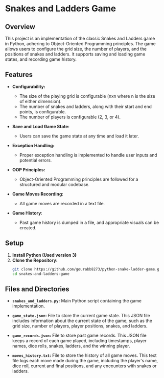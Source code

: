 # Snakes and Ladders Game

## Overview

This project is an implementation of the classic Snakes and Ladders game in Python, adhering to Object-Oriented Programming principles. The game allows users to configure the grid size, the number of players, and the positions of snakes and ladders. It supports saving and loading game states, and recording game history.

## Features

- **Configurability:**
  - The size of the playing grid is configurable (nxn where n is the size of either dimension).
  - The number of snakes and ladders, along with their start and end points, is configurable.
  - The number of players is configurable (2, 3, or 4).

- **Save and Load Game State:**
  - Users can save the game state at any time and load it later.

- **Exception Handling:**
  - Proper exception handling is implemented to handle user inputs and potential errors.

- **OOP Principles:**
  - Object-Oriented Programming principles are followed for a structured and modular codebase.

- **Game Moves Recording:**
  - All game moves are recorded in a text file.

- **Game History:**
  - Past game history is dumped in a file, and appropriate visuals can be created.

## Setup

1. **Install Python (Used version 3)**
1. **Clone the Repository:**
   ```bash
   git clone https://github.com/gourabb8273/python-snake-ladder-game.git
   cd snakes-and-ladders-game

## Files and Directories

- **`snakes_and_ladders.py`:** Main Python script containing the game implementation.

- **`game_state.json`:** File to store the current game state. This JSON file includes information about the current state of the game, such as the grid size, number of players, player positions, snakes, and ladders.

- **`game_records.json`:** File to store past game records. This JSON file keeps a record of each game played, including timestamps, player names, dice rolls, snakes, ladders, and the winning player.

- **`moves_history.txt`:** File to store the history of all game moves. This text file logs each move made during the game, including the player's name, dice roll, current and final positions, and any encounters with snakes or ladders.

